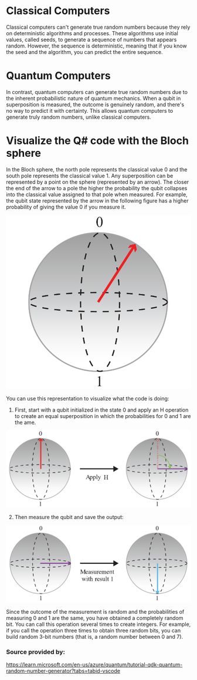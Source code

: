 
# Classical Computers
Classical computers can't generate true random numbers because they rely on deterministic algorithms and processes. These algorithms use initial values, called seeds, to generate a sequence of numbers that appears random. However, the sequence is deterministic, meaning that if you know the seed and the algorithm, you can predict the entire sequence.

# Quantum Computers
In contrast, quantum computers can generate true random numbers due to the inherent probabilistic nature of quantum mechanics. When a qubit in superposition is measured, the outcome is genuinely random, and there's no way to predict it with certainty. This allows quantum computers to generate truly random numbers, unlike classical computers.

# Visualize the Q# code with the Bloch sphere

In the Bloch sphere, the north pole represents the classical value 0 and the south pole represents the classical value 1. Any superposition can be represented by a point on the sphere (represented by an arrow). The closer the end of the arrow to a pole the higher the probability the qubit collapses into the classical value assigned to that pole when measured. For example, the qubit state represented by the arrow in the following figure has a higher probability of giving the value 0 if you measure it.

![qrng-bloch](/Assets/Images/qrng-bloch_1.png "qrng-bloch")

You can use this representation to visualize what the code is doing:

1) First, start with a qubit initialized in the state 0 and apply an H operation to create an equal superposition in which the probabilities for 0 and 1 are the ame.

![qrng-h_2](/Assets/Images/qrng-h_2.png "qrng-h_2")

2) Then measure the qubit and save the output:

![qrng-meas_3](/Assets/Images/qrng-meas_3.png "qrng-meas_3")

Since the outcome of the measurement is random and the probabilities of measuring 0 and 1 are the same, you have obtained a completely random bit. You can call this operation several times to create integers. For example, if you call the operation three times to obtain three random bits, you can build random 3-bit numbers (that is, a random number between 0 and 7).


### Source provided by:
https://learn.microsoft.com/en-us/azure/quantum/tutorial-qdk-quantum-random-number-generator?tabs=tabid-vscode